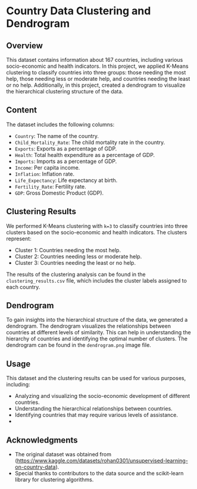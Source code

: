 # Country Data Clustering and Dendrogram

## Overview

This dataset contains information about 167 countries, including various socio-economic and health indicators. In this project, we applied K-Means clustering to classify countries into three groups: those needing the most help, those needing less or moderate help, and countries needing the least or no help. Additionally, in this project, created a dendrogram to visualize the hierarchical clustering structure of the data.

## Content

The dataset includes the following columns:

- `Country`: The name of the country.
- `Child_Mortality_Rate`: The child mortality rate in the country.
- `Exports`: Exports as a percentage of GDP.
- `Health`: Total health expenditure as a percentage of GDP.
- `Imports`: Imports as a percentage of GDP.
- `Income`: Per capita income.
- `Inflation`: Inflation rate.
- `Life_Expectancy`: Life expectancy at birth.
- `Fertility_Rate`: Fertility rate.
- `GDP`: Gross Domestic Product (GDP).

## Clustering Results

We performed K-Means clustering with `k=3` to classify countries into three clusters based on the socio-economic and health indicators. The clusters represent:

- Cluster 1: Countries needing the most help.
- Cluster 2: Countries needing less or moderate help.
- Cluster 3: Countries needing the least or no help.

The results of the clustering analysis can be found in the `clustering_results.csv` file, which includes the cluster labels assigned to each country.

## Dendrogram

To gain insights into the hierarchical structure of the data, we generated a dendrogram. The dendrogram visualizes the relationships between countries at different levels of similarity. This can help in understanding the hierarchy of countries and identifying the optimal number of clusters. The dendrogram can be found in the `dendrogram.png` image file.

## Usage

This dataset and the clustering results can be used for various purposes, including:

- Analyzing and visualizing the socio-economic development of different countries.
- Understanding the hierarchical relationships between countries.
- Identifying countries that may require various levels of assistance.
- 

## Acknowledgments

- The original dataset was obtained from (https://www.kaggle.com/datasets/rohan0301/unsupervised-learning-on-country-data).
- Special thanks to contributors to the data source and the scikit-learn library for clustering algorithms.
